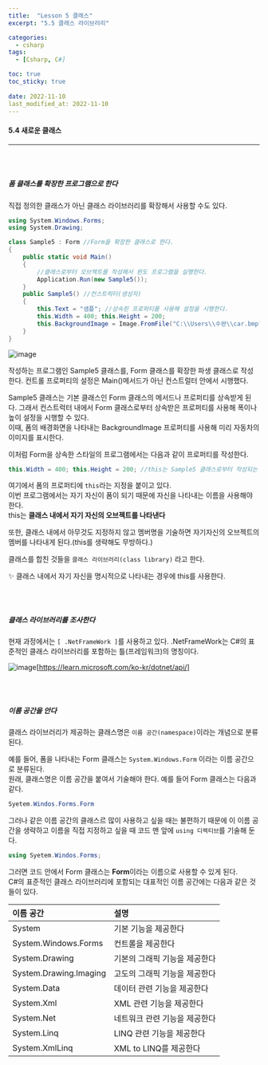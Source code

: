 ```yaml
---
title:  "Lesson 5 클래스"
excerpt: "5.5 클래스 라이브러리"

categories:
  - csharp
tags:
  - [Csharp, C#]

toc: true
toc_sticky: true
 
date: 2022-11-10
last_modified_at: 2022-11-10
---
```


#### 5.4 새로운 클래스    
---
<br>
<br>

##### 폼 클래스를 확장한 프로그램으로 한다  

직접 정의한 클래스가 아닌 클래스 라이브러리를 확장해서 사용할 수도 있다.  

```cs
using System.Windows.Forms;
using System.Drawing;

class Sample5 : Form //Form을 확장한 클래스로 한다.
{
    public static void Main()
    {
        //클래스로부터 오브젝트를 작성해서 윈도 프로그램을 실행한다.
        Application.Run(new Sample5());
    }
    public Sample5() //컨스트럭터(생성자)
    {
        this.Text = "샘플"; //상속죈 프로퍼티를 사용해 설정을 시행한다.
        this.Width = 400; this.Height = 200;
        this.BackgroundImage = Image.FromFile("C:\\Users\\수완\\car.bmp");
    }
}
```

![image](https://user-images.githubusercontent.com/106606698/200963007-7da45a4f-1aff-4168-8868-8e54122a7d90.png)

작성하는 프로그램인 Sample5 클래스를, Form 클래스를 확장한 파생 클래스로 작성한다. 컨트롤 프로퍼티의 설정은 Main()메서드가 아닌 컨스트럴터 안에서 시행했다.  

Sample5 클래스는 기본 클래스인 Form 클래스의 메서드나 프로퍼티를 상속받게 된다. 그래서 컨스트럭터 내에서 Form 클래스로부터 상속받은 프로퍼티를 사용해 폭이나 높이 설정을 시행할 수 있다.  
이때, 폼의 배경화면을 나타내는 BackgroundImage 프로퍼티를 사용해 미리 자동차의 이미지를 표시한다.  

이처럼 Form을 상속한 스타일의 프로그램에서는 다음과 같이 프로퍼티를 작성한다.  

```cs
this.Width = 400; this.Height = 200; //this는 Sample5 클래스로부터 작성되는 오브젝트를 나타낸다.  
```

여기에서 폼의 프로퍼티에 `this`라는 지정을 붙이고 있다.  
이번 프로그램에서는 자기 자신이 폼이 되기 때문에 자신을 나타내는 이름을 사용해야 한다.  
this는 **클래스 내에서 자기 자신의 오브젝트를 나타낸다**  

또한, 클래스 내에서 아무것도 지정하지 않고 멤버명을 기술하면 자기자신의 오브젝트의 멤버를 나타내게 된다.(this를 생략해도 무방하다.)  

클래스를 합친 것들을 `클래스 라이브러리(class library)` 라고 한다.  

✨ 클래스 내에서 자기 자신을 명시적으로 나타내는 경우에 this를 사용한다.  

<br>
<br>

##### 클래스 라이브러리를 조사한다    

현재 과정에서는 `[ .NetFrameWork ]`를 사용하고 있다. .NetFrameWork는 C#의 표준적인 클래스 라이브러리를 포함하는 틀(프레임워크)의 명칭이다. 

![image](https://user-images.githubusercontent.com/106606698/200964711-8eb6002f-e3cf-4811-b210-00576b90a828.png)[https://learn.microsoft.com/ko-kr/dotnet/api/]

<br>
<br>

##### 이름 공간을 안다  

클래스 라이브러리가 제공하는 클래스명은 `이름 공간(namespace)`이라는 개념으로 분류된다.  

예를 들어, 폼을 나타내는 Form 클래스는 `System.Windows.Form` 이라는 이름 공간으로 분류된다.  
원래, 클래스명은 이름 공간을 붙여서 기술해야 한다. 예를 들어 Form 클래스는 다음과 같다.  

```cs
Syetem.Windos.Forms.Form
```

그러나 같은 이름 공간의 클래스르 많이 사용하고 싶을 때는 불편하기 때문에 이 이름 공간을 생략하고 이름을 직접 지정하고 싶을 때 코드 맨 앞에 `using 디렉티브`를 기술해 둔다.  

```cs
using Syetem.Windos.Forms;
```

그러면 코드 안에서 Form 클래스는 **Form**이라는 이름으로 사용할 수 있게 된다.  
C#의 표준적인 클래스 라이브러리에 포함되는 대표적인 이름 공간에는 다음과 같은 것들이 있다.  

| 이름 공간 | 설명 |    
|:---|:---|   
|System |기본 기능을 제공한다 |  
|System.Windows.Forms |컨트롤을 제공한다 |  
|System.Drawing |기본의 그래픽 기능을 제공한다 |  
|System.Drawing.Imaging |고도의 그래픽 기능을 제공한다 |  
|System.Data |데이터 관련 기능을 제공한다 |  
|System.Xml |XML 관련 기능을 제공한다 |  
|System.Net |네트워크 관련 기능을 제공한다 |  
|System.Linq |LINQ 관련 기능을 제공한다 |  
|System.XmlLinq |XML to LINQ를 제공한다 |    




